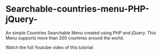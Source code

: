 # Searchable-countries-menu-PHP-jQuery-

An simple Countries Searchable Menu created using PHP and jQuery. This Menu supports more than 200 countries around the world.

Watch  the full Youtube video of this tutorial: 
